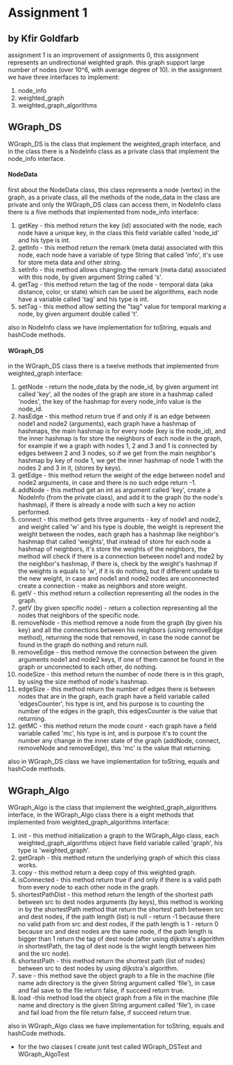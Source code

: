 # Assignment 1 
## by Kfir Goldfarb
assignment 1 is an improvement of assignments 0, this assignment represents an undirectional weighted graph.
this graph support large number of nodes (over 10^6, with average degree of 10).
in the assignment we have three interfaces to implement:

1. node_info
2. weighted_graph
3. weighted_graph_algorithms

## WGraph_DS

WGraph_DS is the class that implement the weighted_graph interface,
and in the class there is a NodeInfo class as a private class that implement the node_info interface.

#### NodeData

first about the NodeData class, this class represents a node (vertex) in the graph,
as a private class, all the methods of the node_data in the class are private and only the WGraph_DS class can access them,
in NodeInfo class there is a five methods that implemented from node_info interface:

1. getKey - this method return the key (id) associated with the node, each node have a unique key, in the class this field variable called 'node_id' and his type is int.
2. getInfo - this method return  the remark (meta data) associated with this node, each node have a variable of type String that called 'info', it's use for store meta data and other string.
3. setInfo - this method allows changing the remark (meta data) associated with this node, by given argument String called 's'.
4. getTag - this method return the tag of the node - temporal data (aka distance, color, or state) which can be used be algorithms, each node have a variable called 'tag' and his type is int.
5. setTag - this method allow setting the "tag" value for temporal marking a node, by given argument double called 't'.

also in NodeInfo class we have implementation for toString, equals and hashCode methods.

#### WGraph_DS

in the WGraph_DS class there is a twelve methods that implemented from weighted_graph interface:

1. getNode - return the node_data by the node_id, by given argument int called 'key', all the nodes of the graph are store in a hashmap called 'nodes', the key of the hashmap for every node_info value is the node_id.
2. hasEdge - this method return true if and only if is an edge between node1 and node2 (arguments), each graph have a hashmap of hashmaps, the main hashmap is for every node (key is the node_id), and the inner hashmap is for store the neighbors of each node in the graph, for example if we a graph with nodes 1, 2 and 3 and 1 is connected by edges between 2 and 3 nodes, so if we get from the main neighbor's hashmap by key of node 1, we get the inner hashmap of node 1 with the nodes 2 and 3 in it, (stores by keys).
3. getEdge - this method return the weight of the edge between node1 and node2 arguments, in case and there is no such edge return -1.
4. addNode - this method get an int as argument called 'key', create a NodeInfo (from the private class), and add it to the graph (to the node's hashmap), if there is already a node with such a key no action performed.
5. connect - this method gets three arguments - key of node1 and node2, and weight called 'w' and his type is double, the weight is represent the weight between the nodes, each graph has a hashmap like neighbor's hashmap that called 'weights', that instead of store for each node a hashmap of neighbors, it's store the weights of the neighbors, the method will check if there is a connection between node1 and node2 by the neighbor's hashmap, if there is, check by the weight's hashmap if the weights is equals to 'w', if it is do nothing, but if different update to the new weight, in case and node1 and node2 nodes are unconnected create a connection - make as neighbors and store weight.
6. getV - this method return a collection representing all the nodes in the graph.
7. getV (by given specific node) - return a collection representing all the nodes that neighbors of the specific node.
8. removeNode - this method remove a node from the graph (by given his key) and all the connections between his neighbors (using removeEdge method), returning the node that removed, in case the node cannot be found in the graph do nothing and return null.
9. removeEdge - this method remove the connection between the given arguments node1 and node2 keys, if one of them cannot be found in the graph or unconnected to each other, do nothing.
10. nodeSize - this method return the number of node there is in this graph, by using the size method of node's hashmap.
11. edgeSize - this method return the number of edges there is between nodes that are in the graph, each graph have a field variable called 'edgesCounter', his type is int, and his purpose is to counting the number of the edges in the graph, this edgesCounter is the value that returning.
12. getMC - this method return the mode count - each graph have a field variable called 'mc', his type is int, and is purpose it's to count the number any change in the inner state of the graph (addNode, connect, removeNode and removeEdge), this 'mc' is the value that returning.

also in WGraph_DS class we have implementation for toString, equals and hashCode methods.


## WGraph_Algo

WGraph_Algo is the class that implement the weighted_graph_algorithms interface,
in the WGraph_Algo class there is a eight methods that implemented from weighted_graph_algorithms interface:

1. init - this method initialization a graph to the WGraph_Algo class, each weighted_graph_algorithms object have field variable called 'graph', his type is 'weighted_graph'.
2. getGraph - this method return the underlying graph of which this class works.
3. copy - this method return a deep copy of this weighted graph.
4. isConnected - this method return true if and only if there is a valid path from every node to each other node in the graph.
5. shortestPathDist - this method return the length of the shortest path between src to dest nodes arguments (by keys), this method is working in by the shortestPath method that return the shortest path between src and dest nodes, if the path length (list) is null - return -1 because there no valid path from src and dest nodes, if the path length is 1 - return 0 because src and dest nodes are the same node, if the path length is bigger than 1 return the tag of dest node (after using dijkstra's algorithm in shortestPath, the tag of dest node is the wight length between him and the src node).
6. shortestPath - this method return the shortest path (list of nodes) between src to dest nodes by using dijkstra's algorithm.
7. save - this method save the object graph to a file in the machine (file name adn directory is the given String argument called 'file'), in case and fail save to the file return false, if succeed return true.
8. load -this method load the object graph from a file in the machine (file name and directory is the given String argument called 'file'), in case and fail load from the file return false, if succeed return true.

also in WGraph_Algo class we have implementation for toString, equals and hashCode methods.

* for the two classes I create junit test called WGraph_DSTest and WGraph_AlgoTest